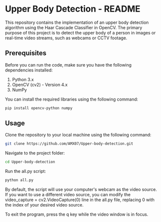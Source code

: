 # Upper Body Detection - README

This repository contains the implementation of an upper body detection algorithm using the Haar Cascade Classifier in OpenCV. The primary purpose of this project is to detect the upper body of a person in images or real-time video streams, such as webcams or CCTV footage.

## Prerequisites

Before you can run the code, make sure you have the following dependencies installed:

1. Python 3.x
2. OpenCV (cv2) - Version 4.x
3. NumPy

You can install the required libraries using the following command:

```bash
pip install opencv-python numpy
```

## Usage

Clone the repository to your local machine using the following command:
```bash
git clone https://github.com/AMX07/Upper-body-detection.git
```

Navigate to the project folder:
```bash
cd Upper-body-detection
```

Run the all.py script:
```bash
python all.py
```

By default, the script will use your computer's webcam as the video source. If you want to use a different video source, you can modify the video_capture = cv2.VideoCapture(0) line in the all.py file, replacing 0 with the index of your desired video source.

To exit the program, press the q key while the video window is in focus.
